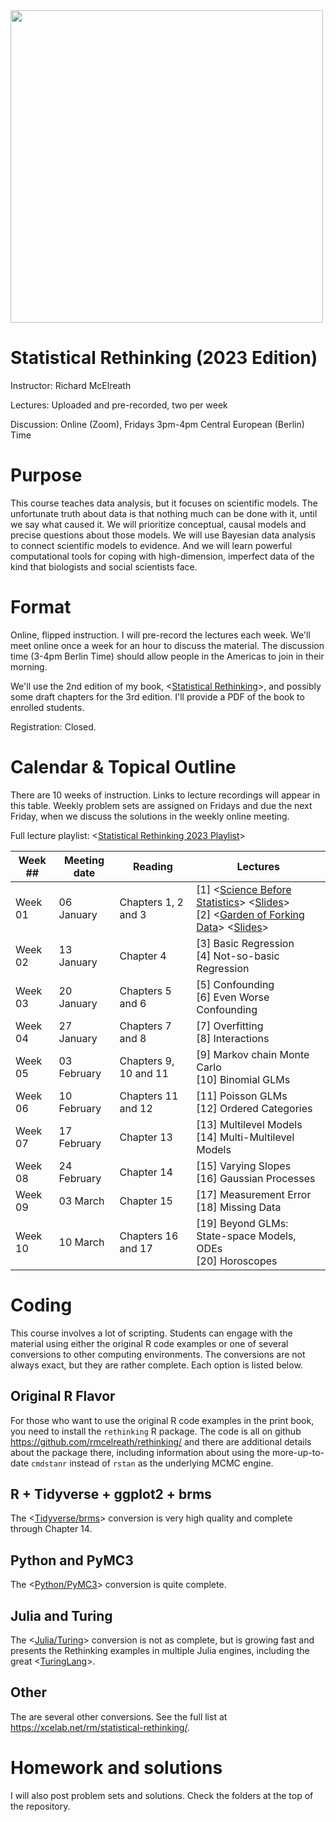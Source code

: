 <img src="title.gif" width="500">

Statistical Rethinking (2023 Edition)
===============

Instructor: Richard McElreath

Lectures: Uploaded and pre-recorded, two per week

Discussion: Online (Zoom), Fridays 3pm-4pm Central European (Berlin) Time

# Purpose

This course teaches data analysis, but it focuses on scientific models. The unfortunate truth about data is that nothing much can be done with it, until we say what caused it. We will prioritize conceptual, causal models and precise questions about those models. We will use Bayesian data analysis to connect scientific models to evidence. And we will learn powerful computational tools for coping with high-dimension, imperfect data of the kind that biologists and social scientists face.

# Format

Online, flipped instruction. I will pre-record the lectures each week. We'll meet online once a week for an hour to discuss the material. The discussion time (3-4pm Berlin Time) should allow people in the Americas to join in their morning.

We'll use the 2nd edition of my book, <[Statistical Rethinking](https://xcelab.net/rm/statistical-rethinking/)>, and possibly some draft chapters for the 3rd edition. I'll provide a PDF of the book to enrolled students.

Registration: Closed.

# Calendar & Topical Outline

There are 10 weeks of instruction. Links to lecture recordings will appear in this table. Weekly problem sets are assigned on Fridays and due the next Friday, when we discuss the solutions in the weekly online meeting.

Full lecture playlist: <[Statistical Rethinking 2023 Playlist](https://www.youtube.com/watch?v=FdnMWdICdRs&list=PLDcUM9US4XdPz-KxHM4XHt7uUVGWWVSus)>

| Week ## | Meeting date | Reading | Lectures |
| ------- | -------------- | ------------- | ---------------------- |
| Week 01 | 06 January  | Chapters 1, 2 and 3 | [1] <[Science Before Statistics](https://www.youtube.com/watch?v=FdnMWdICdRs&list=PLDcUM9US4XdPz-KxHM4XHt7uUVGWWVSus&index=1)> <[Slides](https://speakerdeck.com/rmcelreath/statistical-rethinking-2023-lecture-01)> <br> [2] <[Garden of Forking Data](https://www.youtube.com/watch?v=R1vcdhPBlXA&list=PLDcUM9US4XdPz-KxHM4XHt7uUVGWWVSus&index=2)> <[Slides](https://speakerdeck.com/rmcelreath/statistical-rethinking-2023-lecture-02)>
| Week 02 | 13 January | Chapter 4 | [3] Basic Regression <br> [4] Not-so-basic Regression
| Week 03 | 20 January | Chapters 5 and 6 |  [5] Confounding <br> [6] Even Worse Confounding
| Week 04 | 27 January | Chapters 7 and 8 | [7] Overfitting <br> [8] Interactions
| Week 05 | 03 February | Chapters 9, 10 and 11 | [9] Markov chain Monte Carlo <br> [10] Binomial GLMs
| Week 06 | 10 February | Chapters 11 and 12 | [11] Poisson GLMs <br> [12] Ordered Categories
| Week 07 | 17 February | Chapter 13 | [13] Multilevel Models <br> [14] Multi-Multilevel Models
| Week 08 | 24 February | Chapter 14 | [15] Varying Slopes <br> [16] Gaussian Processes
| Week 09 | 03 March | Chapter 15 | [17] Measurement Error <br> [18] Missing Data
| Week 10 | 10 March | Chapters 16 and 17 | [19] Beyond GLMs: State-space Models, ODEs <br> [20] Horoscopes


# Coding

This course involves a lot of scripting. Students can engage with the material using either the original R code examples or one of several conversions to other computing environments. The conversions are not always exact, but they are rather complete. Each option is listed below.

## Original R Flavor

For those who want to use the original R code examples in the print book, you need to install the `rethinking` R package. The code is all on github <https://github.com/rmcelreath/rethinking/> and there are additional details about the package there, including information about using the more-up-to-date `cmdstanr` instead of `rstan` as the underlying MCMC engine.

## R + Tidyverse + ggplot2 + brms

The <[Tidyverse/brms](https://bookdown.org/content/4857/)> conversion is very high quality and complete through Chapter 14.

## Python and PyMC3

The <[Python/PyMC3](https://github.com/pymc-devs/resources/tree/master/Rethinking_2)> conversion is quite complete.

## Julia and Turing

The <[Julia/Turing](https://github.com/StatisticalRethinkingJulia)> conversion is not as complete, but is growing fast and presents the Rethinking examples in multiple Julia engines, including the great <[TuringLang](https://github.com/StatisticalRethinkingJulia/TuringModels.jl)>.

## Other

The are several other conversions. See the full list at <https://xcelab.net/rm/statistical-rethinking/>.

# Homework and solutions

I will also post problem sets and solutions. Check the folders at the top of the repository.




